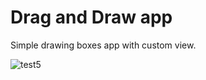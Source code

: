 # Drag and Draw app

Simple drawing boxes app with custom view.

![test5](https://user-images.githubusercontent.com/52634082/104066755-9b161b80-520a-11eb-8008-395dc8004888.gif)
